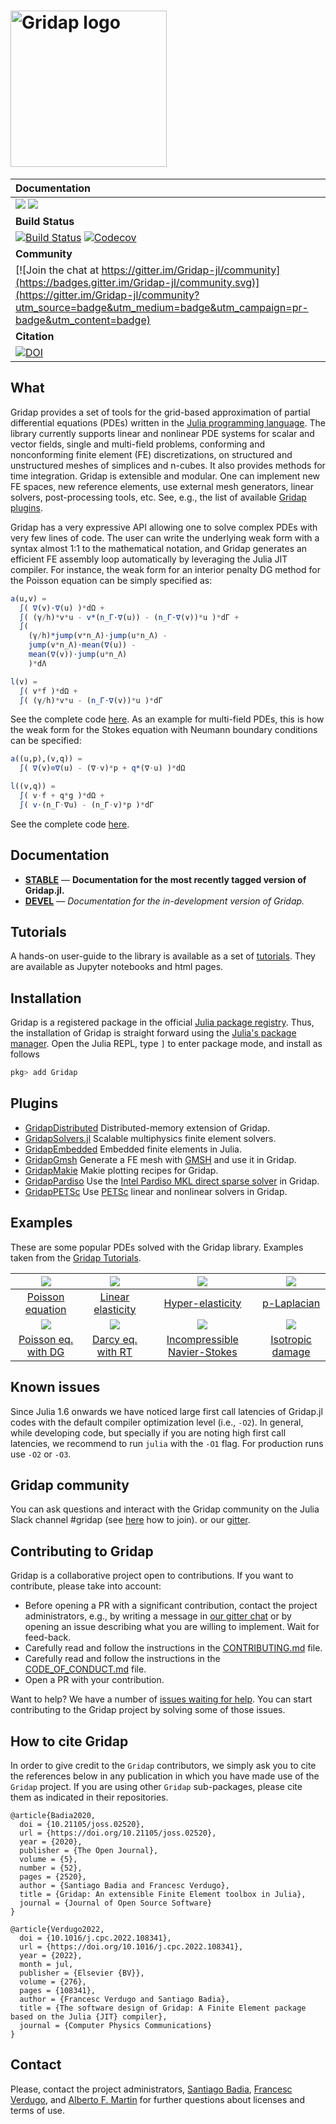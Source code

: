 # <img src="https://github.com/gridap/Gridap.jl/blob/master/images/color-text-sticker.png" width="250" title="Gridap logo">


| **Documentation** |
|:------------ |
| [![](https://img.shields.io/badge/docs-stable-blue.svg)](https://gridap.github.io/Gridap.jl/stable) [![](https://img.shields.io/badge/docs-dev-blue.svg)](https://gridap.github.io/Gridap.jl/dev) |
|**Build Status** |
| [![Build Status](https://github.com/gridap/Gridap.jl/workflows/CI/badge.svg?branch=master)](https://github.com/gridap/Gridap.jl/actions?query=workflow%3ACI) [![Codecov](https://codecov.io/gh/gridap/Gridap.jl/branch/master/graph/badge.svg)](https://codecov.io/gh/gridap/Gridap.jl) |
| **Community** |
| [![Join the chat at https://gitter.im/Gridap-jl/community](https://badges.gitter.im/Gridap-jl/community.svg)](https://gitter.im/Gridap-jl/community?utm_source=badge&utm_medium=badge&utm_campaign=pr-badge&utm_content=badge) |
| **Citation** |
| [![DOI](https://joss.theoj.org/papers/10.21105/joss.02520/status.svg)](https://doi.org/10.21105/joss.02520) |

## What

Gridap provides a set of tools for the grid-based approximation of partial differential equations (PDEs) written in the
[Julia programming language](https://julialang.org/). The library currently supports linear and nonlinear PDE systems for scalar and vector fields, single and multi-field problems, conforming and nonconforming finite element (FE) discretizations, on structured and unstructured meshes of simplices and n-cubes. It also provides methods for time integration. Gridap is extensible and modular. One can implement new FE spaces, new reference elements, use external mesh generators, linear solvers, post-processing tools, etc. See, e.g., the list of available [Gridap plugins](https://github.com/gridap/Gridap.jl#plugins).

Gridap has a very expressive API allowing one to solve complex PDEs with very few lines of code. The user can write the underlying weak form with a syntax almost 1:1 to the mathematical notation, and Gridap generates an efficient FE assembly loop automatically by leveraging the Julia JIT compiler. For instance, the weak form for an interior penalty DG method for the Poisson equation can be simply specified as:
```julia
a(u,v) =
  ∫( ∇(v)⋅∇(u) )*dΩ +
  ∫( (γ/h)*v*u - v*(n_Γ⋅∇(u)) - (n_Γ⋅∇(v))*u )*dΓ +
  ∫(
    (γ/h)*jump(v*n_Λ)⋅jump(u*n_Λ) -
    jump(v*n_Λ)⋅mean(∇(u)) -
    mean(∇(v))⋅jump(u*n_Λ)
    )*dΛ

l(v) =
  ∫( v*f )*dΩ +
  ∫( (γ/h)*v*u - (n_Γ⋅∇(v))*u )*dΓ
```
See the complete code [here](https://github.com/gridap/Gridap.jl/blob/master/test/GridapTests/PoissonDGTests.jl). As an example for multi-field PDEs, this is how the weak form for the Stokes equation with Neumann boundary conditions can be specified:
```julia
a((u,p),(v,q)) =
  ∫( ∇(v)⊙∇(u) - (∇⋅v)*p + q*(∇⋅u) )*dΩ

l((v,q)) =
  ∫( v⋅f + q*g )*dΩ +
  ∫( v⋅(n_Γ⋅∇u) - (n_Γ⋅v)*p )*dΓ
```
See the complete code [here](https://github.com/gridap/Gridap.jl/blob/master/test/GridapTests/StokesTaylorHoodTests.jl).


## Documentation

- [**STABLE**](https://gridap.github.io/Gridap.jl/stable) &mdash; **Documentation for the most recently tagged version of Gridap.jl.**
- [**DEVEL**](https://gridap.github.io/Gridap.jl/dev) &mdash; *Documentation for the in-development version of Gridap.*

## Tutorials

A hands-on user-guide to the library is available as a set of [tutorials](https://github.com/gridap/Tutorials). They are available as Jupyter notebooks and html pages.

## Installation

Gridap is a registered package in the official [Julia package registry](https://github.com/JuliaRegistries/General).  Thus, the installation of Gridap is straight forward using the [Julia's package manager](https://julialang.github.io/Pkg.jl/v1/). Open the Julia REPL, type `]` to enter package mode, and install as follows
```julia
pkg> add Gridap
```

## Plugins

- [GridapDistributed](https://github.com/gridap/GridapDistributed.jl) Distributed-memory extension of Gridap.
- [GridapSolvers.jl](https://github.com/gridap/GridapSolvers.jl) Scalable multiphysics finite element solvers.
- [GridapEmbedded](https://github.com/gridap/GridapEmbedded.jl) Embedded finite elements in Julia.
- [GridapGmsh](https://github.com/gridap/GridapGmsh.jl) Generate a FE mesh with [GMSH](https://www.gmsh.info) and use it in Gridap.
- [GridapMakie](https://github.com/gridap/GridapMakie.jl) Makie plotting recipes for Gridap.
- [GridapPardiso](https://github.com/gridap/GridapPardiso.jl) Use the [Intel Pardiso MKL direct sparse solver](https://software.intel.com/en-us/mkl-developer-reference-fortran-intel-mkl-pardiso-parallel-direct-sparse-solver-interface) in Gridap.
- [GridapPETSc](https://github.com/gridap/GridapPETSc.jl) Use [PETSc](https://petsc.org/) linear and nonlinear solvers in Gridap.


## Examples

These are some popular PDEs solved with the Gridap library. Examples taken from the [Gridap Tutorials](https://github.com/gridap/Tutorials).

| ![](https://gridap.github.io/Tutorials/dev/assets/poisson/fig_uh.png)   |  ![](https://gridap.github.io/Tutorials/dev/assets/elasticity/disp_ux_40.png) | ![](https://gridap.github.io/Tutorials/dev/assets/hyperelasticity/neo_hook_3d.png)  | ![](https://gridap.github.io/Tutorials/dev/assets/p_laplacian/sol-plap.png)  |
|:-------------:|:-------------:|:-----:|:----:|
| [Poisson equation](https://gridap.github.io/Tutorials/dev/pages/t001_poisson/) |  [Linear elasticity](https://gridap.github.io/Tutorials/dev/pages/t003_elasticity/) |  [Hyper-elasticity](https://gridap.github.io/Tutorials/dev/pages/t005_hyperelasticity/)  | [p-Laplacian](https://gridap.github.io/Tutorials/dev/pages/t004_p_laplacian/)   |
| ![](https://gridap.github.io/Tutorials/dev/assets/dg_discretization/jump_u.png) | ![](https://gridap.github.io/Tutorials/dev/assets/darcy/darcy_results.png) |![](https://gridap.github.io/Tutorials/dev/assets/inc_navier_stokes/ins_solution.png) | ![](https://gridap.github.io/Tutorials/dev/assets/isotropic_damage/damage_end.png) |
| [Poisson eq. with DG](https://gridap.github.io/Tutorials/dev/pages/t006_dg_discretization/)  |  [Darcy eq. with RT](https://gridap.github.io/Tutorials/dev/pages/t007_darcy/)  |  [Incompressible Navier-Stokes](https://gridap.github.io/Tutorials/dev/pages/t008_inc_navier_stokes/)  | [Isotropic damage](https://gridap.github.io/Tutorials/dev/pages/t010_isotropic_damage/)  |

## Known issues

Since Julia 1.6 onwards we have noticed large first call latencies of Gridap.jl codes with the default compiler optimization level (i.e., `-O2`).
In general, while developing code, but specially if you are noting high first call latencies, we recommend to run `julia` with the `-O1` flag. For production runs use `-O2` or `-O3`.  

 ## Gridap community

You can ask questions and interact with the Gridap community on the Julia Slack channel #gridap (see [here](https://julialang.org/slack/) how to join). or our [gitter](https://gitter.im/Gridap-jl/community).

## Contributing to Gridap

Gridap is a collaborative project open to contributions. If you want to contribute, please take into account:

  - Before opening a PR with a significant contribution, contact the project administrators, e.g., by writing a message in [our gitter chat](https://gitter.im/Gridap-jl/community) or by opening an issue describing what you are willing to implement. Wait for feed-back.
  - Carefully read and follow the instructions in the [CONTRIBUTING.md](https://github.com/gridap/Gridap.jl/blob/master/CONTRIBUTING.md) file.
  - Carefully read and follow the instructions in the [CODE_OF_CONDUCT.md](https://github.com/gridap/Gridap.jl/blob/master/CODE_OF_CONDUCT.md) file.
  - Open a PR with your contribution.

Want to help? We have a number of [issues waiting for help](https://github.com/gridap/Gridap.jl/labels/help%20wanted). You can start contributing to the Gridap project by solving some of those issues.


## How to cite Gridap

In order to give credit to the `Gridap` contributors, we simply ask you to cite the references below in any publication in which you have made use of the `Gridap` project. If you are using other `Gridap` sub-packages, please cite them as indicated in their repositories.

```
@article{Badia2020,
  doi = {10.21105/joss.02520},
  url = {https://doi.org/10.21105/joss.02520},
  year = {2020},
  publisher = {The Open Journal},
  volume = {5},
  number = {52},
  pages = {2520},
  author = {Santiago Badia and Francesc Verdugo},
  title = {Gridap: An extensible Finite Element toolbox in Julia},
  journal = {Journal of Open Source Software}
}

@article{Verdugo2022,
  doi = {10.1016/j.cpc.2022.108341},
  url = {https://doi.org/10.1016/j.cpc.2022.108341},
  year = {2022},
  month = jul,
  publisher = {Elsevier {BV}},
  volume = {276},
  pages = {108341},
  author = {Francesc Verdugo and Santiago Badia},
  title = {The software design of Gridap: A Finite Element package based on the Julia {JIT} compiler},
  journal = {Computer Physics Communications}
}
```

## Contact


Please, contact the project administrators, [Santiago Badia](mailto:santiago.badia@monash.edu), [Francesc Verdugo](mailto:f.verdugo.rojano@vu.nl), and [Alberto F. Martin](mailto:alberto.f.martin@anu.edu.au)  for further questions about licenses and terms of use.
